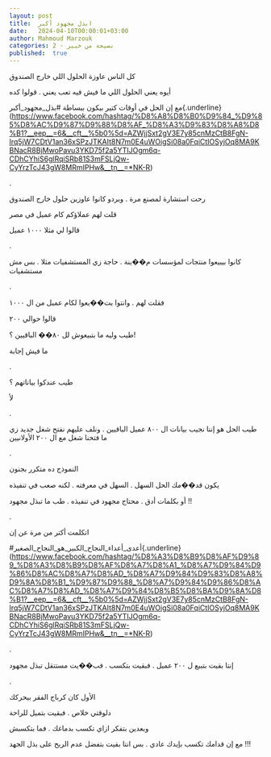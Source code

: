 ```yaml
---
layout: post
title:  ابذل مجهود أكبر
date:   2024-04-10T00:00:01+03:00
author: Mahmoud Marzouk
categories: 2 - نصيحة من خبير
published:  true
---
```

كل الناس عاوزة الحلول اللي خارج الصندوق

أيوه يعني الحلول اللي ما فيش فيه تعب يعني . قولوا كده

مع إن الحل في أوقات كتير بيكون ببساطة
\#بذل_مجهود_أكبر{.underline}(https://www.facebook.com/hashtag/%D8%A8%D8%B0%D9%84_%D9%85%D8%AC%D9%87%D9%88%D8%AF_%D8%A3%D9%83%D8%A8%D8%B1?__eep__=6&__cft__%5b0%5d=AZWjjSxt2gV3E7y85cnMzCtB8FgN-Irq5jW7CDtV1an36xSPzJTKAIt8N7m0E4uWOigSi08a0FqiCtIOSyjOq8MA9KBNacR8BjMwoPavu3YKD75f2a5YTIJOgm6q-CDhCYhiS6glRqiSRb81S3mFSLjQw-CyYrzTcJ43gW8MRmIPHw&__tn__=*NK-R)

.

رحت استشارة لمصنع مرة . وبردو كانوا عاوزين حلول خارج
الصندوق

قلت لهم عملاؤكم كام عميل في مصر

قالوا لي مثلا ١٠٠٠ عميل

.

كانوا بيبيعوا منتجات لمؤسسات م��ينة . حاجة زي المستشفيات مثلا . بس مش
مستشفيات

.

فقلت لهم . وانتوا بت��يعوا لكام عميل من ال ١٠٠٠

قالوا حوالي ٢٠٠

طيب وليه ما بتبيعوش لل ٨٠�� الباقيين ؟!

ما فيش إجابة

.

طيب عندكوا بياناتهم ؟

لأ

.

طيب الحل هو إننا نجيب بيانات ال ٨٠٠ عميل الباقيين . ونلف عليهم نفتح شغل
جديد زي ما فتحنا شغل مع ال ٢٠٠ الأولانيين

.

النموذج ده متكرر بجنون

يكون قد��مك الحل السهل . السهل في معرفته . لكنه صعب في
تنفيذه

أو بكلمات أدق . محتاج مجهود في تنفيذه . طب ما تبذل مجهود !!

.

اتكلمت أكتر من مرة عن إن

\#أعدى_أعداء_النجاح_الكبير_هو_النجاح_الصغير{.underline}(https://www.facebook.com/hashtag/%D8%A3%D8%B9%D8%AF%D9%89_%D8%A3%D8%B9%D8%AF%D8%A7%D8%A1_%D8%A7%D9%84%D9%86%D8%AC%D8%A7%D8%AD_%D8%A7%D9%84%D9%83%D8%A8%D9%8A%D8%B1_%D9%87%D9%88_%D8%A7%D9%84%D9%86%D8%AC%D8%A7%D8%AD_%D8%A7%D9%84%D8%B5%D8%BA%D9%8A%D8%B1?__eep__=6&__cft__%5b0%5d=AZWjjSxt2gV3E7y85cnMzCtB8FgN-Irq5jW7CDtV1an36xSPzJTKAIt8N7m0E4uWOigSi08a0FqiCtIOSyjOq8MA9KBNacR8BjMwoPavu3YKD75f2a5YTIJOgm6q-CDhCYhiS6glRqiSRb81S3mFSLjQw-CyYrzTcJ43gW8MRmIPHw&__tn__=*NK-R)

.

إنتا بقيت بتبيع ل ٢٠٠ عميل . فبقيت بتكسب . فب��يت مستتقل تبذل
مجهود

.

الأول كان كرباج الفقر بيحركك

دلوقتي خلاص . فبقيت بتميل للراحة

وبعدين بتفكر ازاي تكسب بدماغك . فما بتكسبش

مع إن قدامك تكسب بإيدك عادي . بس انتا بقيت بتفضل عدم الربح على بذل
الجهد !!!
